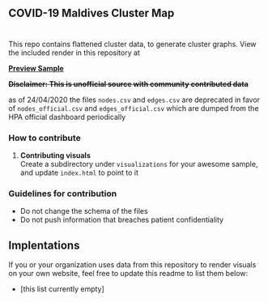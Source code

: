 ## COVID-19 Maldives Cluster Map
#
This repo contains flattened cluster data, to generate 
cluster graphs. View the included render in this repository at

**[Preview Sample](https://maldiviandevelopers.github.io/mv-covid19-graph/)**

~~**Disclaimer: This is unofficial source with community contributed data**~~

as of 24/04/2020 the files `nodes.csv` and `edges.csv` are deprecated in favor of `nodes_official.csv` and `edges_official.csv` which are dumped from the HPA official dashboard periodically

### How to contribute

1. **Contributing visuals**  
Create a subdirectory under `visualizations` for your awesome sample, and update `index.html` to point to it
   
### Guidelines for contribution

* Do not change the schema of the files
* Do not push information that breaches patient confidentiality

## Implentations

If you or your organization uses data from this repository
to render visuals on your own website, feel free to update
this readme to list them below:

* [this list currently empty]
